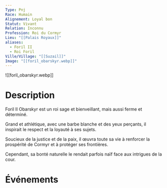 ```yaml
---
Type: Pnj
Race: Humain
Alignement: Loyal bon
Statut: Vivant
Relation: Inconnu
Profession: Roi du Cormyr
Lieu: "[[Palais Royaux]]"
aliases:
  - Foril II
  - Roi Foril
Ville/Village: "[[Suzail]]"
Image: "[[foril_obarskyr.webp]]"
---
```

![[foril_obarskyr.webp]]
# Description

Foril II Obarskyr est un roi sage et bienveillant, mais aussi ferme et déterminé. 

Grand et athlétique, avec une barbe blanche et des yeux perçants, il inspirait le respect et la loyauté à ses sujets. 

Soucieux de la justice et de la paix, il œuvra toute sa vie à renforcer la prospérité de Cormyr et à protéger ses frontières. 

Cependant, sa bonté naturelle le rendait parfois naïf face aux intrigues de la cour. 

# Événements
